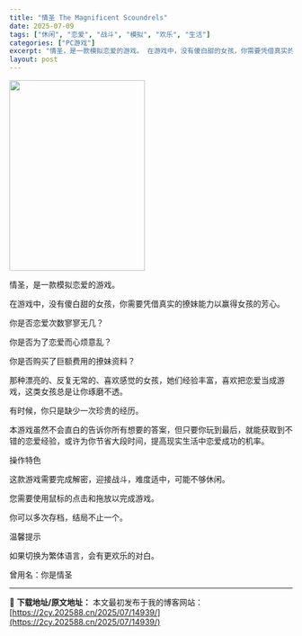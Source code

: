 ```yaml
---
title: "情圣 The Magnificent Scoundrels"
date: 2025-07-09
tags: ["休闲", "恋爱", "战斗", "模拟", "欢乐", "生活"]
categories: ["PC游戏"]
excerpt: "情圣，是一款模拟恋爱的游戏。 在游戏中，没有傻白甜的女孩，你需要凭借真实的撩妹能力以赢得女孩的芳心。 你是否恋爱次数寥寥无几？ 你是否为了恋爱而心烦意乱？ 你是否购买了巨额费用的撩妹资料？ 那种漂亮的、反复无常的、喜欢感觉的女孩，她们经验丰富，喜欢把恋爱当成游戏，这类女孩总是让你琢磨不透。 有时候，&hellip;"
layout: post
---
```


<img class="aligncenter size-full wp-image-14936" src="https://2cy.202588.cn/wp-content/uploads/2025/07/2025070903313013.webp" alt="" width="241" height="339" />

情圣，是一款模拟恋爱的游戏。

在游戏中，没有傻白甜的女孩，你需要凭借真实的撩妹能力以赢得女孩的芳心。

你是否恋爱次数寥寥无几？

你是否为了恋爱而心烦意乱？

你是否购买了巨额费用的撩妹资料？

那种漂亮的、反复无常的、喜欢感觉的女孩，她们经验丰富，喜欢把恋爱当成游戏，这类女孩总是让你琢磨不透。

有时候，你只是缺少一次珍贵的经历。

本游戏虽然不会直白的告诉你所有想要的答案，但只要你玩到最后，就能获取到不错的恋爱经验，或许为你节省大段时间，提高现实生活中恋爱成功的机率。

操作特色

这款游戏需要完成解密，迎接战斗，难度适中，可能不够休闲。

您需要使用鼠标的点击和拖放以完成游戏。

你可以多次存档，结局不止一个。

温馨提示

如果切换为繁体语言，会有更欢乐的对白。

曾用名：你是情圣

---
📖 **下载地址/原文地址：** 本文最初发布于我的博客网站：[https://2cy.202588.cn/2025/07/14939/](https://2cy.202588.cn/2025/07/14939/)
